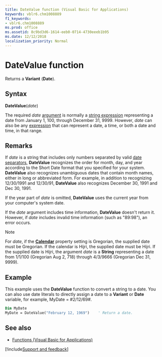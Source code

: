 ```yaml
---
title: DateValue function (Visual Basic for Applications)
keywords: vblr6.chm1008889
f1_keywords:
- vblr6.chm1008889
ms.prod: office
ms.assetid: 8c9bd3d6-1614-eeb0-0714-4730eeeb1b95
ms.date: 12/12/2018
localization_priority: Normal
---
```



# DateValue function

Returns a **Variant** (**Date**).

## Syntax

**DateValue**(_date_)

The required _date_ [argument](../../Glossary/vbe-glossary.md#argument) is normally a [string expression](../../Glossary/vbe-glossary.md#string-expression) representing a date from January 1, 100, through December 31, 9999. However, _date_ can also be any [expression](../../Glossary/vbe-glossary.md#expression) that can represent a date, a time, or both a date and time, in that range.

## Remarks

If _date_ is a string that includes only numbers separated by valid [date separators](../../Glossary/vbe-glossary.md#date-separators), **DateValue** recognizes the order for month, day, and year according to the Short Date format that you specified for your system. **DateValue** also recognizes unambiguous dates that contain month names, either in long or abbreviated form. For example, in addition to recognizing 12/30/1991 and 12/30/91, **DateValue** also recognizes December 30, 1991 and Dec 30, 1991.

If the year part of _date_ is omitted, **DateValue** uses the current year from your computer's system date.

If the _date_ argument includes time information, **DateValue** doesn't return it. However, if _date_ includes invalid time information (such as "89:98"), an error occurs.

> [!NOTE] 
> For _date_, if the **[Calendar](calendar-property.md)** property setting is Gregorian, the supplied date must be Gregorian. If the calendar is Hijri, the supplied date must be Hijri. If the supplied date is Hijri, the argument _date_ is a **String** representing a date from 1/1/100 (Gregorian Aug 2, 718) through 4/3/9666 (Gregorian Dec 31, 9999).


## Example

This example uses the **DateValue** function to convert a string to a date. You can also use date literals to directly assign a date to a **Variant** or **Date** variable, for example, MyDate = #2/12/69#.


```vb
Dim MyDate
MyDate = DateValue("February 12, 1969")    ' Return a date.


```

## See also

- [Functions (Visual Basic for Applications)](../functions-visual-basic-for-applications.md)

[!include[Support and feedback](~/includes/feedback-boilerplate.md)]
